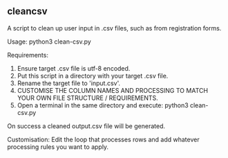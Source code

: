 cleancsv
--------

A script to clean up user input in .csv files, such as from registration forms.

Usage:
     python3 clean-csv.py

Requirements:
   1. Ensure target .csv file is utf-8 encoded.
   2. Put this script in a directory with your target .csv file.
   3. Rename the target file to 'input.csv'.
   4. CUSTOMISE THE COLUMN NAMES AND PROCESSING TO MATCH YOUR OWN FILE STRUCTURE / REQUIREMENTS.
   5. Open a terminal in the same directory and execute: python3 clean-csv.py

On success a cleaned output.csv file will be generated.

Customisation:
    Edit the loop that processes rows and add whatever processing rules you want to apply.